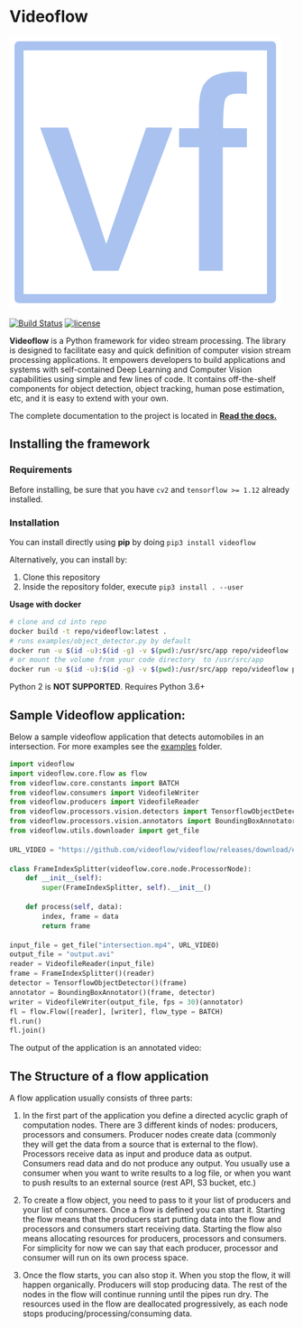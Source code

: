 # Videoflow

![Videoflow](assets/videoflow_logo.png)

[![Build Status](https://travis-ci.org/videoflow/videoflow.svg?branch=master)](https://travis-ci.org/videoflow/videoflow)
[![license](https://img.shields.io/github/license/mashape/apistatus.svg?maxAge=2592000)](https://github.com/videoflow/videoflow/blob/master/LICENSE)

**Videoflow** is a Python framework for video stream processing. The library is designed to facilitate easy and quick definition of computer vision stream processing applications. It empowers developers to build applications and systems with self-contained Deep Learning and Computer Vision capabilities using simple and few lines of code.  It contains off-the-shelf components for object detection, object tracking, human pose estimation, etc, and it is easy to extend with your own.

The complete documentation to the project is located in [**Read the docs.**](https://videoflow.readthedocs.io)

[1.2]: http://i.imgur.com/wWzX9uB.png
[1]: http://www.twitter.com/videoflow_py
<!--Follow us on [![alt text][1.2]][1]-->

## Installing the framework
### Requirements
Before installing, be sure that you have `cv2` and `tensorflow >= 1.12` already installed.

### Installation
You can install directly using **pip** by doing `pip3 install videoflow`

Alternatively, you can install by:

1. Clone this repository
2. Inside the repository folder, execute `pip3 install . --user`

**Usage with docker**
```bash
# clone and cd into repo
docker build -t repo/videoflow:latest .
# runs examples/object_detector.py by default
docker run -u $(id -u):$(id -g) -v $(pwd):/usr/src/app repo/videoflow
# or mount the volume from your code directory  to /usr/src/app
docker run -u $(id -u):$(id -g) -v $(pwd):/usr/src/app repo/videoflow python /usr/src/app/yourown.py
```

Python 2 is **NOT SUPPORTED**.  Requires Python 3.6+

## Sample Videoflow application:
Below a sample videoflow application that detects automobiles in an intersection. For more examples see the [examples](examples/) folder.

```python
import videoflow
import videoflow.core.flow as flow
from videoflow.core.constants import BATCH
from videoflow.consumers import VideofileWriter
from videoflow.producers import VideofileReader
from videoflow.processors.vision.detectors import TensorflowObjectDetector
from videoflow.processors.vision.annotators import BoundingBoxAnnotator
from videoflow.utils.downloader import get_file

URL_VIDEO = "https://github.com/videoflow/videoflow/releases/download/examples/intersection.mp4"

class FrameIndexSplitter(videoflow.core.node.ProcessorNode):
    def __init__(self):
        super(FrameIndexSplitter, self).__init__()
    
    def process(self, data):
        index, frame = data
        return frame

input_file = get_file("intersection.mp4", URL_VIDEO)
output_file = "output.avi"
reader = VideofileReader(input_file)
frame = FrameIndexSplitter()(reader)
detector = TensorflowObjectDetector()(frame)
annotator = BoundingBoxAnnotator()(frame, detector)
writer = VideofileWriter(output_file, fps = 30)(annotator)
fl = flow.Flow([reader], [writer], flow_type = BATCH)
fl.run()
fl.join()
```

The output of the application is an annotated video:


## The Structure of a flow application

A flow application usually consists of three parts:

1. In the first part of the application you define a directed acyclic graph of computation nodes. There are 3 different kinds of nodes: producers, processors and consumers.  Producer nodes create data (commonly they will get the data from a source that is external to the flow).  Processors receive data as input and produce data as output. Consumers read data and do not produce any output.  You usually use a consumer when you want to write results to a log file, or when you want to push results to an external source (rest API, S3 bucket, etc.)

2. To create a flow object, you need to pass to it your list of producers and your list of consumers. Once a flow is defined you can start it.  Starting the flow means that the producers start putting data into the flow and processors and consumers start receiving data.  Starting the flow also means allocating resources for producers, processors and consumers.  For simplicity for now we can say that each producer, processor and consumer will run on its own process space.

3. Once the flow starts, you can also stop it.  When you stop the flow, it will happen organically.  Producers will stop producing data.  The rest of the nodes in the flow will continue running until the pipes run dry.  The resources used in the flow are deallocated progressively, as each node stops producing/processing/consuming data.
